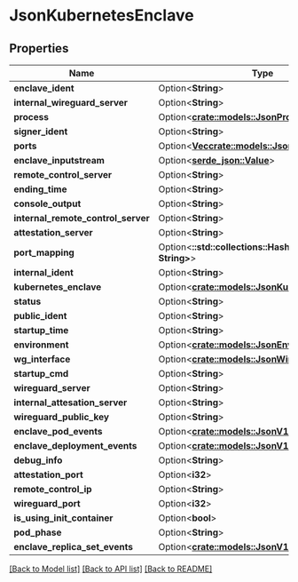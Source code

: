 # JsonKubernetesEnclave

## Properties

Name | Type | Description | Notes
------------ | ------------- | ------------- | -------------
**enclave_ident** | Option<**String**> |  | [optional]
**internal_wireguard_server** | Option<**String**> |  | [optional]
**process** | Option<[**crate::models::JsonProcess**](json_Process.md)> |  | [optional]
**signer_ident** | Option<**String**> |  | [optional]
**ports** | Option<[**Vec<crate::models::JsonEnclavePort>**](json_EnclavePort.md)> |  | [optional]
**enclave_inputstream** | Option<[**serde_json::Value**](.md)> |  | [optional]
**remote_control_server** | Option<**String**> |  | [optional]
**ending_time** | Option<**String**> |  | [optional]
**console_output** | Option<**String**> |  | [optional]
**internal_remote_control_server** | Option<**String**> |  | [optional]
**attestation_server** | Option<**String**> |  | [optional]
**port_mapping** | Option<**::std::collections::HashMap<String, String>**> |  | [optional]
**internal_ident** | Option<**String**> |  | [optional]
**kubernetes_enclave** | Option<[**crate::models::JsonKubernetesEnclave**](json_KubernetesEnclave.md)> |  | [optional]
**status** | Option<**String**> |  | [optional]
**public_ident** | Option<**String**> |  | [optional]
**startup_time** | Option<**String**> |  | [optional]
**environment** | Option<[**crate::models::JsonEnvironment**](json_Environment.md)> |  | [optional]
**wg_interface** | Option<[**crate::models::JsonWireguardInterface**](json_WireguardInterface.md)> |  | [optional]
**startup_cmd** | Option<**String**> |  | [optional]
**wireguard_server** | Option<**String**> |  | [optional]
**internal_attesation_server** | Option<**String**> |  | [optional]
**wireguard_public_key** | Option<**String**> |  | [optional]
**enclave_pod_events** | Option<[**crate::models::JsonV1EventList**](json_V1EventList.md)> |  | [optional]
**enclave_deployment_events** | Option<[**crate::models::JsonV1EventList**](json_V1EventList.md)> |  | [optional]
**debug_info** | Option<**String**> |  | [optional]
**attestation_port** | Option<**i32**> |  | [optional]
**remote_control_ip** | Option<**String**> |  | [optional]
**wireguard_port** | Option<**i32**> |  | [optional]
**is_using_init_container** | Option<**bool**> |  | [optional]
**pod_phase** | Option<**String**> |  | [optional]
**enclave_replica_set_events** | Option<[**crate::models::JsonV1EventList**](json_V1EventList.md)> |  | [optional]

[[Back to Model list]](../README.md#documentation-for-models) [[Back to API list]](../README.md#documentation-for-api-endpoints) [[Back to README]](../README.md)


